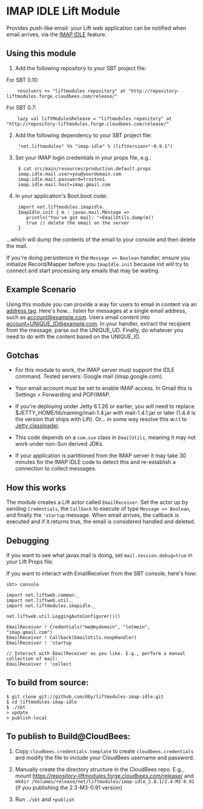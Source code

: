 # IMAP IDLE Lift Module

Provides push-like email: your Lift web application can be notified when email arrives, via the [IMAP IDLE](http://en.wikipedia.org/wiki/IMAP_IDLE) feature.

## Using this module

1. Add the following repository to your SBT project file:

  For SBT 0.10:

        resolvers += "liftmodules repository" at "http://repository-liftmodules.forge.cloudbees.com/release/"

  For SBT 0.7:

        lazy val liftModulesRelease = "liftmodules repository" at "http://repository-liftmodules.forge.cloudbees.com/release/"

2. Add the following dependency to your SBT project file:

        "net.liftmodules" %% "imap-idle" % (liftVersion+"-0.9.1")

3. Set your IMAP login credentials in your props file, e.g.:

        $ cat src/main/resources/production.default.props 
        imap.idle.mail.user=you@yourdomain.com
        imap.idle.mail.password=trustno1
        imap.idle.mail.host=imap.gmail.com

4. In your application's Boot.boot code:
    
        import net.liftmodules.imapidle._
        ImapIdle.init { m : javax.mail.Message => 
           println("You've got mail: "+EmailUtils.dump(m))
           true // delete the email on the server
        }

...which will dump the contents of the email to your console and then delete the mail.

If you're doing persistence in the `Message => Boolean` handler, ensure you initialize Record/Mapper before you `ImapIdle.init` because init will try to connect and start processing any emails that may be waiting. 

## Example Scenario

Using this module you can provide a way for users to email in content via an [address tag](http://en.wikipedia.org/wiki/Email_address#Address_tags).  Here's how... listen for messages at a single email address, such as account@example.com. Users email content into account+UNIQUE_ID@example.com.  In your handler, extract the recipient from the message, parse out the UNIQUE_UD. Finally, do whatever you need to do with the content based on the UNIQUE_ID.  

## Gotchas

 * For this module to work, the IMAP server must support the IDLE command.  Tested servers: Google mail (imap.google.com).

 * Your email account must be set to enable IMAP access.  In Gmail this is Settings > Forwarding and POP/IMAP.

 * If you're deploying under Jetty 6.1.26 or earlier, you will need to replace $JETTY_HOME/lib/naming/mail-1.4.jar with mail-1.4.1.jar or later (1.4.4 is the version that ships with Lift). Or... in some way resolve this w.r.t to [Jetty classloader](http://docs.codehaus.org/display/JETTY/Classloading).

 * This code depends on a `com.sun` class in `EmailUtils`, meaning it may not work under non-Sun derived JDKs.

 * If your application is partitioned from the IMAP server it may take 30 minutes for the IMAP IDLE code to detect this and re-establish a connection to collect messages. 


## How this works

The module creates a Lift actor called `EmailReceiver`.  Set the actor up by sending `Credentials`, the `Callback` to execute of type `Message => Boolean`, and finally the `'startup` message.   When email arrives, the callback is executed and if it returns true, the email is considered handled and deleted. 

## Debugging

If you want to see what javax.mail is doing, set `mail.session.debug=true` in your Lift Props file.

If you want to interact with EmailReceiver from the SBT console, here's how:

	sbt> console

	import net.liftweb.common._
	import net.liftweb.util._
	import net.liftmodules.imapidle._

	net.liftweb.util.LoggingAutoConfigurer()()

	EmailReceiver ! Credentials("me@mydomain", "letmein", "imap.gmail.com")
	EmailReceiver ! Callback(EmailUtils.noopHandler)
	EmailReceiver ! 'startup    
	                                 
	// Interact with EmailReceiver as you like. E.g., perform a manual collection of mail:
	EmailReceiver ! 'collect


## To build from source:

    $ git clone git://github.com/d6y/liftmodules-imap-idle.git
    $ cd liftmodules-imap-idle
    $ ./sbt
    > update
    > publish-local

## To publish to Build@CloudBees:

1. Copy `cloudbees.credentials.template` to create `cloudbees.credentials` and modify the file to include your CloudBees username and password.

2. Manually create the directory structure in the CloudBees repo.  E.g., mount https://repository-liftmodules.forge.cloudbees.com/release/ and `mkdir /Volumes/release/net/liftmodules/imap-idle_2.8.1/2.4-M3-0.91` (if you publishing the 2.3-M3-0.91 version)

3. Run `./sbt` and `+publish`

